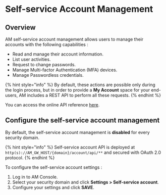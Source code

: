 # Self-service Account Management

## Overview

AM self-service account management allows users to manage their accounts with the following capabilities :

* Read and manage their account information.
* List user activities.
* Request to change passwords.
* Manage Multi-factor Authentication (MFA) devices.
* Manage Passwordless credentials.

{% hint style="info" %}
By default, these actions are possible only during the login process, but in order to provide a **My Account** space for your end-users, AM includes a REST API to perform all these requests.
{% endhint %}

You can access the online API reference [here](https://raw.githubusercontent.com/gravitee-io/gravitee-access-management/4.3.x/docs/self-service-account-api-descriptor.yml).

## Configure the self-service account management

By default, the self-service account management is **disabled** for every security domain.

{% hint style="info" %}
Self-service account API is deployed at `http(s)://AM_GW_HOST/{domain}/account/api/**` and secured with OAuth 2.0 protocol.
{% endhint %}

To configure the self-service account settings :

1. Log in to AM Console.
2. Select your security domain and click **Settings > Self-service account**.
3. Configure your settings and click **SAVE**.
